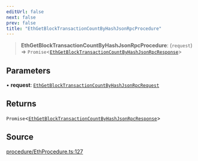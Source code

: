 ```yaml
---
editUrl: false
next: false
prev: false
title: "EthGetBlockTransactionCountByHashJsonRpcProcedure"
---
```


> **EthGetBlockTransactionCountByHashJsonRpcProcedure**: (`request`) => `Promise`\<[`EthGetBlockTransactionCountByHashJsonRpcResponse`](/reference/tevm/procedures-types/type-aliases/ethgetblocktransactioncountbyhashjsonrpcresponse/)\>

## Parameters

• **request**: [`EthGetBlockTransactionCountByHashJsonRpcRequest`](/reference/tevm/procedures-types/type-aliases/ethgetblocktransactioncountbyhashjsonrpcrequest/)

## Returns

`Promise`\<[`EthGetBlockTransactionCountByHashJsonRpcResponse`](/reference/tevm/procedures-types/type-aliases/ethgetblocktransactioncountbyhashjsonrpcresponse/)\>

## Source

[procedure/EthProcedure.ts:127](https://github.com/evmts/tevm-monorepo/blob/main/packages/procedures-types/src/procedure/EthProcedure.ts#L127)
